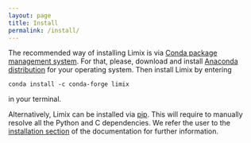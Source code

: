 ```yaml
---
layout: page
title: Install
permalink: /install/
---
```


The recommended way of installing Limix is via
[Conda package management system][1].
For that, please, download and install [Anaconda distribution][2] for your
operating system.
Then install Limix by entering

    conda install -c conda-forge limix

in your terminal.

Alternatively, Limix can be installed via [pip][3].
This will require to manually resolve all the Python and C dependencies.
We refer the user to the [installation section][4] of the documentation for
further information.

[1]: https://conda.pydata.org/docs/index.html
[2]: https://www.anaconda.com/download
[3]: https://pypi.python.org/pypi/pip
[4]: https://limix.readthedocs.io/en/stable/install.html
